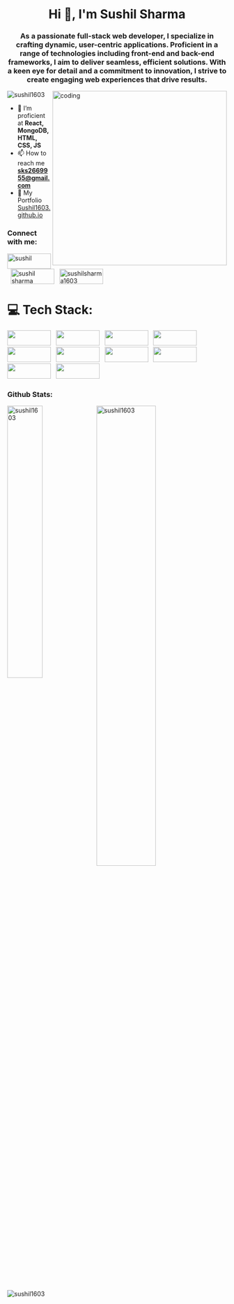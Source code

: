 <h1 align="center">Hi 👋, I'm Sushil Sharma</h1>
<h3 align="center">As a passionate full-stack web developer, I specialize in crafting dynamic, user-centric applications. Proficient in a range of technologies including front-end and back-end frameworks, I aim to deliver seamless, efficient solutions. With a keen eye for detail and a commitment to innovation, I strive to create engaging web experiences that drive results.</h3>

<img src="https://user-images.githubusercontent.com/55389276/140866485-8fb1c876-9a8f-4d6a-98dc-08c4981eaf70.gif"
    alt="coding" align="right" width="400">
<p align="left"> <img src="https://komarev.com/ghpvc/?username=sushil1603&label=Profile%20views&color=0e75b6&style=flat"
        alt="sushil1603" /> </p>

- 🌱 I’m proficient at **React, MongoDB, HTML, CSS, JS**
- 📫 How to reach me **sks2669955@gmail.com**
- 👜 My Portfolio  <a href="https://Sushil1603.github.io" target="_blank">Sushil1603.github.io</a>

<h3 align="left">Connect with me:</h3>
<p align="left">
    <a href="https://codepen.io/sushil" target="blank"><img align="center"
            src="https://img.shields.io/badge/Codepen-000000?style=for-the-badge&logo=codepen&logoColor=white"
            alt="sushil" height="35" width="100" /></a>
     &nbsp;
    <a href="https://www.linkedin.com/in/sushil1603/" target="blank"><img align="center"
            src="https://img.shields.io/badge/LinkedIn-0077B5?style=for-the-badge&logo=linkedin&logoColor=black"
            alt="sushil sharma" height="35" width="100" /></a>
     &nbsp;
    <a href="https://leetcode.com/sushilsharma1603/" target="blank"><img align="center"
            src="https://img.shields.io/badge/LeetCode-000000?style=for-the-badge&logo=LeetCode&logoColor=#d16c06"
            alt="sushilsharma1603" height="35" width="100" /></a>
</p>

<h1 align="left">💻 Tech Stack:</h1>
<p align="left">
<img src="https://img.shields.io/badge/HTML5-E34F26?style=for-the-badge&logo=html5&logoColor=white" width="100" height="35" />
    &nbsp;
<img src="https://img.shields.io/badge/CSS3-1572B6?style=for-the-badge&logo=css3&logoColor=white" width="100" height="35" />
     &nbsp;
    <img src="https://img.shields.io/badge/JavaScript-F7DF1E?style=for-the-badge&logo=javascript&logoColor=black" width="100" height="35" />
     &nbsp;
    <img src="https://img.shields.io/badge/React-20232A?style=for-the-badge&logo=react&logoColor=61DAFB" width="100" height="35" />
     &nbsp;
    <img src="https://img.shields.io/badge/Redux-593D88?style=for-the-badge&logo=redux&logoColor=white" width="100" height="35" />
     &nbsp;
      <img src="https://img.shields.io/badge/Node.js-43853D?style=for-the-badge&logo=node.js&logoColor=white" width="100" height="35" />
     &nbsp;
 <img src="https://img.shields.io/badge/Express.js-404D59?style=for-the-badge" width="100" height="35" />
     &nbsp;
      <img src="https://img.shields.io/badge/MongoDB-4EA94B?style=for-the-badge&logo=mongodb&logoColor=white" width="100" height="35" />
     &nbsp;
<img src="https://img.shields.io/badge/Netlify-00C7B7?style=for-the-badge&logo=netlify&logoColor=white" width="100" height="35" />
     &nbsp;
<img src="https://img.shields.io/badge/Razorpay-02042B?style=for-the-badge&logo=razorpay&logoColor=3395FF" width="100" height="35" />
     &nbsp;
    
    
<h3 align="left">Github Stats:</h3>
<p>
    <img align="left"
        src="https://github-readme-stats.vercel.app/api/top-langs/?username=sushil1603&langs_count=3&theme=transparent&show_icons=true" width="40%"
        alt="sushil1603" /></p>

<p><img align="left"
        src="https://github-readme-stats.vercel.app/api?username=sushil1603&show=prs_merged,prs_merged_percentage&theme=transparent&show_icons=true" width="52%"  
        alt="sushil1603" /></p>

<p><img align="center"
        src="https://streak-stats.demolab.com/?user=sushil1603&theme=transparent&show_icons=true"   
        alt="sushil1603" /></p>
